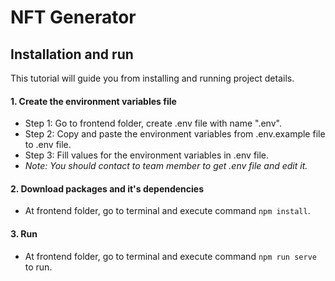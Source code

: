 # NFT Generator

## Installation and run
This tutorial will guide you from installing and running project details.

#### 1. Create the environment variables file
* Step 1: Go to frontend folder, create .env file with name ".env".
* Step 2: Copy and paste the environment variables from .env.example file to .env file.
* Step 3: Fill values for the environment variables in .env file.
* *Note: You should contact to team member to get .env file and edit it.*

#### 2. Download packages and it's dependencies
* At frontend folder, go to terminal and execute command `npm install`.

#### 3. Run
* At frontend folder, go to terminal and execute command `npm run serve` to run.
